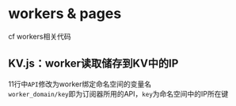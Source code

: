 # workers & pages
cf workers相关代码  
## KV.js：worker读取储存到KV中的IP
11行中`API`修改为worker绑定命名空间的变量名  
`worker_domain/key`即为订阅器所用的API，`key`为命名空间中的IP所在键
